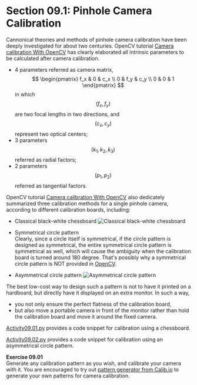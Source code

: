 # Section 09.1: Pinhole Camera Calibration

Cannonical theories and methods of pinhole camera calibration have been deeply investigated for about two centuries. OpenCV tutorial [Camera calibration With OpenCV](https://docs.opencv.org/4.2.0/d4/d94/tutorial_camera_calibration.html) has clearly elaborated all intrinsic parameters to be calculated after camera calibration.
- 4 parameters referred as camera matrix,
$$
\begin{pmatrix}
f_x & 0 & c_x \\
0 & f_y & c_y \\
0 & 0 & 1
\end{pmatrix}
$$
in which $$(f_x, f_y)$$ are two focal lengths in two directions, and $$(c_x, c_y)$$ represent two optical centers;
- 3 parameters $$(k_1, k_2, k_3)$$ referred as radial factors;
- 2 parameters $$(p_1, p_2)$$ referred as tangential factors.

OpenCV tutorial [Camera calibration With OpenCV](https://docs.opencv.org/4.2.0/d4/d94/tutorial_camera_calibration.html) also dedicately summarized three calibration methods for a single pinhole camera, according to different calibration boards, including:
- Classical black-white chessboard
![Classical black-white chessboard](https://docs.opencv.org/4.2.0/pattern.png)

- Symmetrical circle pattern<br/>
Clearly, since a circle itself is symmetrical, if the circle pattern is designed as symmetrical, the entire symmetrical circle pattern is symmetrical as well, which will cause the ambiguity when the calibration board is turned around 180 degree. That's possibly why a symmetrical circle pattern is NOT provided in [OpenCV](https://opencv.org/).


- Asymmetrical circle pattern
![Asymmetrical circle pattern](https://docs.opencv.org/4.2.0/acircles_pattern.png)


The best low-cost way to design such a pattern is not to have it printed on a hardboard, but directly have it displayed on an extra monitor. In such a way,
- you not only ensure the perfect flatness of the calibration board,
- but also move a portable camera in front of the monitor rather than hold the calibration board and move it around the fixed camera.


[Activity09.01.py](../Activity09.01/Activity09.01.py) provides a code snippet for calibration using a chessboard.


[Activity09.02.py](../Activity09.02/Activity09.02.py) provides a code snippet for calibration using an asymmetrical circle pattern.


**Exercise 09.01**<br/>
Generate any calibration pattern as you wish, and calibrate your camera with it. You are encouraged to try out [pattern generator from Calib.io](https://calib.io/pages/camera-calibration-pattern-generator) to generate your own patterns for camera calibration.
